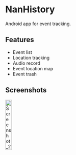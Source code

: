 # NanHistory
Android app for event tracking.

## Features
- Event list
- Location tracking
- Audio record
- Event location map
- Event trash

## Screenshots
<img width="20%" src="https://github.com/user-attachments/assets/046e2904-e6d9-4e63-89d6-9838dd52d46c" alt="Screenshot_20250729_221036_NanHistory" />
